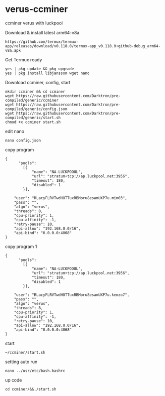 # verus-ccminer
ccminer verus with luckpool

Download & install latest arm64-v8a

    https://github.com/termux/termux-app/releases/download/v0.118.0/termux-app_v0.118.0+github-debug_arm64-v8a.apk

Get Termux ready

    yes | pkg update && pkg upgrade
    yes | pkg install libjansson wget nano

Download ccminer, config, start

    mkdir ccminer && cd ccminer
    wget https://raw.githubusercontent.com/Darktron/pre-compiled/generic/ccminer
    wget https://raw.githubusercontent.com/Darktron/pre-compiled/generic/config.json
    wget https://raw.githubusercontent.com/Darktron/pre-compiled/generic/start.sh
    chmod +x ccminer start.sh

edit nano

    nano config.json

copy program 

    {
          "pools":
            [{
                "name": "NA-LUCKPOO8L",
                "url": "stratum+tcp://ap.luckpool.net:3956",
                "timeout": 180,
                "disabled": 1
            }],

        "user": "RLacyFLRVTwdH8TTuxRBMoru8esamUXP7u.min03",
        "pass": "",
        "algo": "verus",
        "threads": 8,
        "cpu-priority": 1,
        "cpu-affinity": -1,
        "retry-pause": 10,
        "api-allow": "192.168.0.0/16",
        "api-bind": "0.0.0.0:4068"
    }

copy program 1

    {
          "pools":
            [{
                "name": "NA-LUCKPOO8L",
                "url": "stratum+tcp://ap.luckpool.net:3956",
                "timeout": 180,
                "disabled": 1
            }],

        "user": "RLacyFLRVTwdH8TTuxRBMoru8esamUXP7u.kenzo7",
        "pass": "",
        "algo": "verus",
        "threads": 8,
        "cpu-priority": 1,
        "cpu-affinity": -1,
        "retry-pause": 10,
        "api-allow": "192.168.0.0/16",
        "api-bind": "0.0.0.0:4068"
    }
 

start

    ~/ccminer/start.sh

setting auto run

    nano ../usr/etc/bash.bashrc

up code 

    cd ccminer/&&./start.sh
